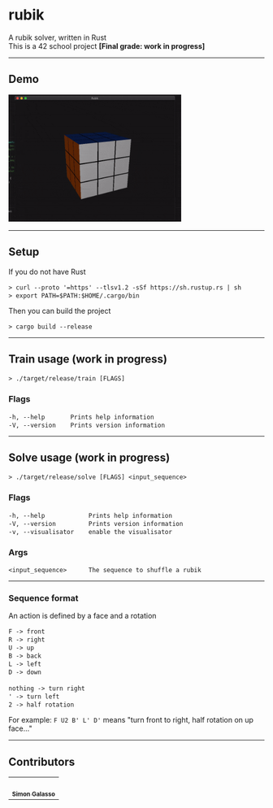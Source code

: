 # rubik
A rubik solver, written in Rust<br/>
This is a 42 school project <strong>[Final grade: work in progress]</strong>

---
## Demo
<img src="demo.gif" height="250"/>

---
## Setup
If you do not have Rust
```
> curl --proto '=https' --tlsv1.2 -sSf https://sh.rustup.rs | sh
> export PATH=$PATH:$HOME/.cargo/bin
```
Then you can build the project
```
> cargo build --release
```

---
## Train usage (work in progress)
```
> ./target/release/train [FLAGS]
```
### Flags
```
-h, --help       Prints help information
-V, --version    Prints version information
```

---
## Solve usage (work in progress)
```
> ./target/release/solve [FLAGS] <input_sequence>
```

### Flags
```
-h, --help            Prints help information
-V, --version         Prints version information
-v, --visualisator    enable the visualisator
```

### Args
```
<input_sequence>      The sequence to shuffle a rubik
```

---
### Sequence format
An action is defined by a face and a rotation
```
F -> front
R -> right
U -> up
B -> back
L -> left
D -> down

nothing -> turn right
' -> turn left
2 -> half rotation
```
For example: ```F U2 B' L' D'``` means "turn front to right, half rotation on up face..."

---
## Contributors
<table>
  <tr>
    <td align="center"><a href="https://github.com/sgalasso42"><img src="https://avatars2.githubusercontent.com/u/38636967?v=4" width="100px;" alt=""/><br /><sub><b>Simon Galasso</b></sub></a><br />
  </tr>
</table>
